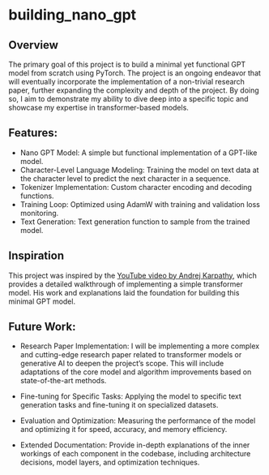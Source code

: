 # building_nano_gpt


## Overview
The primary goal of this project is to build a minimal yet functional GPT model from scratch using PyTorch. The project is an ongoing endeavor that will eventually incorporate the implementation of a non-trivial research paper, further expanding the complexity and depth of the project. By doing so, I aim to demonstrate my ability to dive deep into a specific topic and showcase my expertise in transformer-based models.



## Features:
- Nano GPT Model: A simple but functional implementation of a GPT-like model.
- Character-Level Language Modeling: Training the model on text data at the character level to predict the next character in a sequence.
- Tokenizer Implementation: Custom character encoding and decoding functions.
- Training Loop: Optimized using AdamW with training and validation loss monitoring.
- Text Generation: Text generation function to sample from the trained model.


## Inspiration
This project was inspired by the [YouTube video by Andrej Karpathy](https://www.youtube.com/watch?v=kCc8FmEb1nY&list=PLAqhIrjkxbuWI23v9cThsA9GvCAUhRvKZ&index=13), which provides a detailed walkthrough of implementing a simple transformer model. His work and explanations laid the foundation for building this minimal GPT model.


## Future Work:

- Research Paper Implementation: I will be implementing a more complex and cutting-edge research paper related to transformer models or generative AI to deepen the project’s scope. This will include adaptations of the core model and algorithm improvements based on state-of-the-art methods.

- Fine-tuning for Specific Tasks: Applying the model to specific text generation tasks and fine-tuning it on specialized datasets.

- Evaluation and Optimization: Measuring the performance of the model and optimizing it for speed, accuracy, and memory efficiency.

- Extended Documentation: Provide in-depth explanations of the inner workings of each component in the codebase, including architecture decisions, model layers, and optimization techniques.
